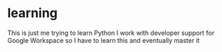 # learning
This is just me trying to learn Python
I work with developer support for Google Workspace so I have to learn this and eventually master it
